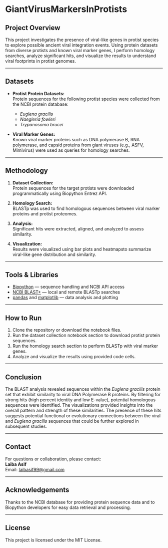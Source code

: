 # GiantVirusMarkersInProtists

## Project Overview

This project investigates the presence of viral-like genes in protist species to explore possible ancient viral integration events. Using protein datasets from diverse protists and known viral marker genes, I perform homology searches, analyze significant hits, and visualize the results to understand viral footprints in protist genomes.

---

## Datasets

- **Protist Protein Datasets:**  
  Protein sequences for the following protist species were collected from the NCBI protein database:  
  - *Euglena gracilis*  
  - *Naegleria fowleri*  
  - *Trypanosoma brucei*  

- **Viral Marker Genes:**  
  Known viral marker proteins such as DNA polymerase B, RNA polymerase, and capsid proteins from giant viruses (e.g., ASFV, Mimivirus) were used as queries for homology searches.

---

## Methodology

1. **Dataset Collection:**  
   Protein sequences for the target protists were downloaded programmatically using Biopython Entrez API.

2. **Homology Search:**  
   BLASTp was used to find homologous sequences between viral marker proteins and protist proteomes.

3. **Analysis:**  
   Significant hits were extracted, aligned, and analyzed to assess similarity.

4. **Visualization:**  
   Results were visualized using bar plots and heatmapsto summarize viral-like gene distribution and similarity.

---

## Tools & Libraries

- [Biopython](https://biopython.org/) — sequence handling and NCBI API access  
- [NCBI BLAST+](https://blast.ncbi.nlm.nih.gov/Blast.cgi) — local and remote BLASTp searches  
- [pandas](https://pandas.pydata.org/) and [matplotlib](https://matplotlib.org/) — data analysis and plotting  

---

## How to Run

1. Clone the repository or download the notebook files.  
2. Run the dataset collection notebook section to download protist protein sequences.  
3. Run the homology search section to perform BLASTp with viral marker genes.  
4. Analyze and visualize the results using provided code cells.

---


## Conclusion

The BLAST analysis revealed sequences within the *Euglena gracilis* protein set that exhibit similarity to viral DNA Polymerase B proteins. By filtering for strong hits (high percent identity and low E-value), potential homologous sequences were identified. The visualizations provided insights into the overall pattern and strength of these similarities. The presence of these hits suggests potential functional or evolutionary connections between the viral and *Euglena gracilis* sequences that could be further explored in subsequent studies.

---

## Contact

For questions or collaboration, please contact:  
**Laiba Asif**  
Email: laibasif99@gmail.com

---

## Acknowledgements

Thanks to the NCBI database for providing protein sequence data and to Biopython developers for easy data retrieval and processing.

---

## License

This project is licensed under the MIT License.
